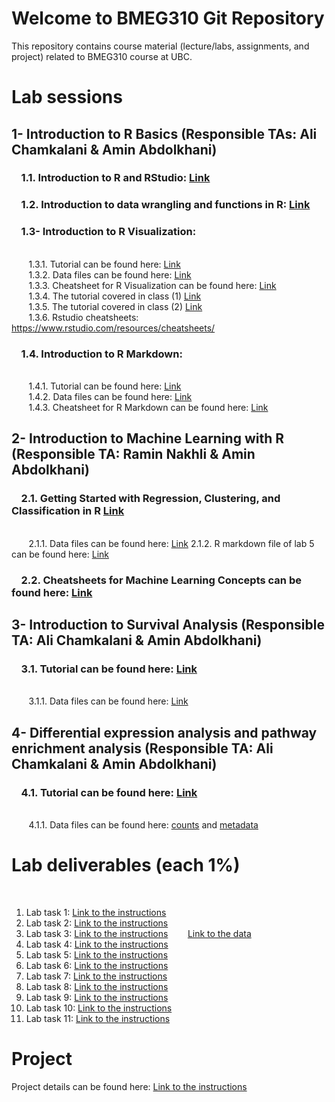 # Welcome to BMEG310 Git Repository

This repository contains course material (lecture/labs, assignments, and project) related to BMEG310 course at UBC.

# Lab sessions 

## 1- Introduction to R Basics (Responsible TAs: Ali Chamkalani & Amin Abdolkhani)

### &nbsp;&nbsp;&nbsp; 1.1. Introduction to R and RStudio: [Link](https://htmlpreview.github.io/?https://github.com/AIMLab-UBC/BMEG310_2022/blob/main/R_programming/R%20basics/1_introR-R-and-RStudio.html)


### &nbsp;&nbsp;&nbsp; 1.2. Introduction to data wrangling and functions in R: [Link](https://htmlpreview.github.io/?https://raw.githubusercontent.com/AIMLab-UBC/BMEG310_2022/main/R_programming/R%20basics/2_introR-data-wrangling_and_functions.html)


### &nbsp;&nbsp;&nbsp; 1.3- Introduction to R Visualization:
<br /> &nbsp;&nbsp;&nbsp;&nbsp;&nbsp;&nbsp; 
1.3.1. Tutorial can be found here: [Link](https://htmlpreview.github.io/?https://github.com/AIMLab-UBC/BMEG310_2022/blob/main/R_programming/R%20Visualization/tutorial/R%20Visualization.html)
<br /> &nbsp;&nbsp;&nbsp;&nbsp;&nbsp;&nbsp; 
1.3.2. Data files can be found here: [Link](https://github.com/AIMLab-UBC/BMEG310_2022/tree/main/R_programming/R%20Visualization/data)
<br /> &nbsp;&nbsp;&nbsp;&nbsp;&nbsp;&nbsp; 
1.3.3. Cheatsheet for R Visualization can be found here: [Link](https://github.com/AIMLab-UBC/BMEG310_2022/blob/main/R_programming/R%20Visualization/tutorial/ggplot2-cheatsheet.pdf)
<br /> &nbsp;&nbsp;&nbsp;&nbsp;&nbsp;&nbsp; 
1.3.4. The tutorial covered in class (1) [Link](https://htmlpreview.github.io/?https://github.com/AIMLab-UBC/BMEG310_2022/blob/main/R_programming/ggplot.html)
<br /> &nbsp;&nbsp;&nbsp;&nbsp;&nbsp;&nbsp; 
1.3.5. The tutorial covered in class (2) [Link](https://htmlpreview.github.io/?https://github.com/AIMLab-UBC/BMEG310_2022/blob/main/R_programming/training.html)
<br /> &nbsp;&nbsp;&nbsp;&nbsp;&nbsp;&nbsp; 
1.3.6. Rstudio cheatsheets: https://www.rstudio.com/resources/cheatsheets/


### &nbsp;&nbsp;&nbsp; 1.4. Introduction to R Markdown:
<br /> &nbsp;&nbsp;&nbsp;&nbsp;&nbsp;&nbsp; 
1.4.1. Tutorial can be found here: [Link](https://htmlpreview.github.io/?https://github.com/AIMLab-UBC/BMEG310_2022/blob/main/R_programming/R%20Markdown/tutorial/R%20Markdown.html)
<br /> &nbsp;&nbsp;&nbsp;&nbsp;&nbsp;&nbsp; 
1.4.2. Data files can be found here: [Link](https://github.com/AIMLab-UBC/BMEG310_2022/tree/main/R_programming/R%20Markdown/data)
<br /> &nbsp;&nbsp;&nbsp;&nbsp;&nbsp;&nbsp; 
1.4.3. Cheatsheet for R Markdown can be found here: [Link](https://github.com/AIMLab-UBC/BMEG310_2022/blob/main/R_programming/R%20Markdown/tutorial/rmarkdown-summary.pdf)


## 2- Introduction to Machine Learning with R (Responsible TA: Ramin Nakhli & Amin Abdolkhani)

### &nbsp;&nbsp;&nbsp; 2.1. Getting Started with Regression, Clustering, and Classification in R [Link](https://htmlpreview.github.io/?https://github.com/AIMLab-UBC/BMEG310_2022/blob/main/Machine%20Learning/tutorial/Regression-Clustering-Classification.html)
<br /> &nbsp;&nbsp;&nbsp;&nbsp;&nbsp;&nbsp; 
2.1.1. Data files can be found here: [Link](https://github.com/AIMLab-UBC/BMEG310_2022/tree/main/Machine%20Learning/data)
2.1.2. R markdown file of lab 5 can be found here: [Link](https://github.com/AIMLab-UBC/BMEG310_2022/blob/main/Machine%20Learning/tutorial/lab5.rmd)
### &nbsp;&nbsp;&nbsp;  2.2. Cheatsheets for Machine Learning Concepts can be found here: [Link](https://ml-cheatsheet.readthedocs.io/en/latest/)

## 3- Introduction to Survival Analysis (Responsible TA: Ali Chamkalani & Amin Abdolkhani)

### &nbsp;&nbsp;&nbsp; 3.1. Tutorial can be found here: [Link](https://htmlpreview.github.io/?https://raw.githubusercontent.com/AIMLab-UBC/BMEG310_2022/main/Survival%20Analysis/Survival_Analysis_V2.html)
<br /> &nbsp;&nbsp;&nbsp;&nbsp;&nbsp;&nbsp; 
3.1.1. Data files can be found here: [Link](https://github.com/AIMLab-UBC/BMEG310_2022/tree/main/Survival%20Analysis/tcga_data.rar)


## 4- Differential expression analysis and pathway enrichment analysis (Responsible TA: Ali Chamkalani & Amin Abdolkhani)

### &nbsp;&nbsp;&nbsp; 4.1. Tutorial can be found here: [Link](https://htmlpreview.github.io/?https://raw.githubusercontent.com/AIMLab-UBC/BMEG310_2022/main/Diff%20expression/DE.html)
<br /> &nbsp;&nbsp;&nbsp;&nbsp;&nbsp;&nbsp; 
4.1.1. Data files can be found here: [counts](https://github.com/UBC-SBME/BMEG310_2021/blob/main/Tutorial%207/GSE37704_featurecounts.csv) and [metadata](https://github.com/UBC-SBME/BMEG310_2021/blob/main/Tutorial%207/GSE37704_metadata.csv)

# Lab deliverables (each 1%)
&nbsp;&nbsp;&nbsp;&nbsp;&nbsp;&nbsp; 
1. Lab task 1: [Link to the instructions](https://github.com/AIMLab-UBC/BMEG310_2022/blob/main/R_programming/Labs/Lab-1.pdf)
&nbsp;&nbsp;&nbsp;&nbsp;&nbsp;&nbsp;
2. Lab task 2: [Link to the instructions](https://github.com/AIMLab-UBC/BMEG310_2022/blob/main/R_programming/Labs/Lab-2.pdf)
&nbsp;&nbsp;&nbsp;&nbsp;&nbsp;&nbsp;
3. Lab task 3: [Link to the instructions](https://github.com/AIMLab-UBC/BMEG310_2022/blob/main/R_programming/Labs/Lab-3.pdf)
&nbsp;&nbsp;&nbsp;&nbsp;&nbsp;&nbsp;
[Link to the data](https://github.com/AIMLab-UBC/BMEG310_2022/blob/main/R_programming/R%20basics/data/deliverable.txt)
4. Lab task 4: [Link to the instructions](https://htmlpreview.github.io/?https://github.com/AIMLab-UBC/BMEG310_2022/blob/main/Machine%20Learning/deliverables/Lab-4-Deliverable.html)
5. Lab task 5: [Link to the instructions](https://htmlpreview.github.io/?https://github.com/AIMLab-UBC/BMEG310_2022/blob/main/Machine%20Learning/deliverables/Lab-5-Deliverable.html)
6. Lab task 6: [Link to the instructions](https://htmlpreview.github.io/?https://github.com/AIMLab-UBC/BMEG310_2022/blob/main/Machine%20Learning/deliverables/Lab-6-Deliverable.html)
7. Lab task 7: [Link to the instructions](https://github.com/AIMLab-UBC/BMEG310_2022/blob/main/Survival%20Analysis/Deliverable/Lab-7.pdf)
9. Lab task 8: [Link to the instructions](https://github.com/AIMLab-UBC/BMEG310_2022/blob/main//FinalProject/lab8deliverable.md)
10. Lab task 9: [Link to the instructions](https://github.com/AIMLab-UBC/BMEG310_2022/blob/main//FinalProject/lab9deliverable.md)
8. Lab task 10:  [Link to the instructions](https://github.com/AIMLab-UBC/BMEG310_2022/blob/main/Diff%20expression/Deliverables/DE%20Lab.pdf)
11. Lab task 11: [Link to the instructions](https://github.com/AIMLab-UBC/BMEG310_2022/blob/main//FinalProject/lab11deliverable.md)


# Project

Project details can be found here: [Link to the instructions](https://github.com/AIMLab-UBC/BMEG310_2022/blob/main//FinalProject/FinalProjectOvervew.md)



